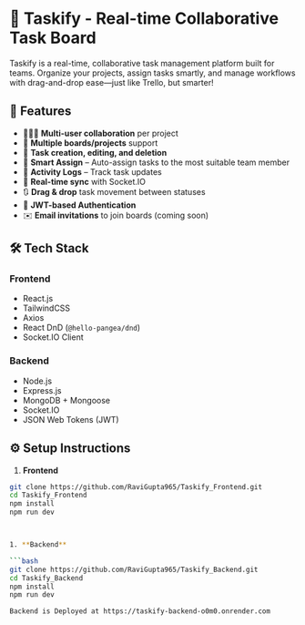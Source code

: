 # 🧠 Taskify - Real-time Collaborative Task Board

Taskify is a real-time, collaborative task management platform built for teams. Organize your projects, assign tasks smartly, and manage workflows with drag-and-drop ease—just like Trello, but smarter!

## 🚀 Features

- 🧑‍🤝‍🧑 **Multi-user collaboration** per project
- 📂 **Multiple boards/projects** support
- 📌 **Task creation, editing, and deletion**
- 🧠 **Smart Assign** – Auto-assign tasks to the most suitable team member
- 🎯 **Activity Logs** – Track task updates
- 🔄 **Real-time sync** with Socket.IO
- 🔃 **Drag & drop** task movement between statuses
- 🔐 **JWT-based Authentication**
- ✉️ **Email invitations** to join boards (coming soon)

## 🛠️ Tech Stack

### Frontend
- React.js
- TailwindCSS
- Axios
- React DnD (`@hello-pangea/dnd`)
- Socket.IO Client

### Backend
- Node.js
- Express.js
- MongoDB + Mongoose
- Socket.IO
- JSON Web Tokens (JWT)

## ⚙️ Setup Instructions

1. **Frontend**

```bash
git clone https://github.com/RaviGupta965/Taskify_Frontend.git
cd Taskify_Frontend
npm install
npm run dev



1. **Backend**

```bash
git clone https://github.com/RaviGupta965/Taskify_Backend.git
cd Taskify_Backend
npm install
npm run dev

Backend is Deployed at https://taskify-backend-o0m0.onrender.com
